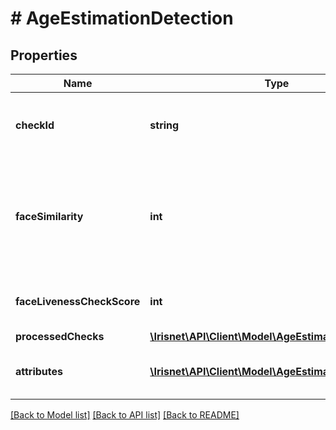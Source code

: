 # # AgeEstimationDetection

## Properties

Name | Type | Description | Notes
------------ | ------------- | ------------- | -------------
**checkId** | **string** | The id of the check that lead to the detection | [optional]
**faceSimilarity** | **int** | Indicates the similarity-level of whether two faces belong to the same person | [optional]
**faceLivenessCheckScore** | **int** | Indicates the liveness score of the selfie image | [optional]
**processedChecks** | [**\Irisnet\API\Client\Model\AgeEstimationSubChecks**](AgeEstimationSubChecks.md) |  | [optional]
**attributes** | [**\Irisnet\API\Client\Model\AgeEstimationAttribute[]**](AgeEstimationAttribute.md) | Attributes of the _idDocument_ detection. | [optional]

[[Back to Model list]](../../README.md#models) [[Back to API list]](../../README.md#endpoints) [[Back to README]](../../README.md)
